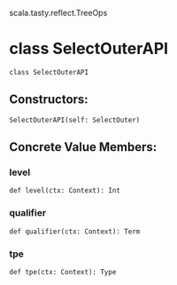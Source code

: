 scala.tasty.reflect.TreeOps
# class SelectOuterAPI

<pre><code class="language-scala" >class SelectOuterAPI</pre></code>
## Constructors:
<pre><code class="language-scala" >SelectOuterAPI(self: SelectOuter)</pre></code>

## Concrete Value Members:
### level
<pre><code class="language-scala" >def level(ctx: Context): Int</pre></code>

### qualifier
<pre><code class="language-scala" >def qualifier(ctx: Context): Term</pre></code>

### tpe
<pre><code class="language-scala" >def tpe(ctx: Context): Type</pre></code>


